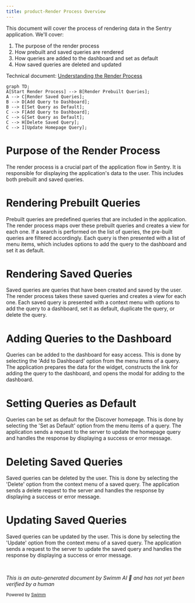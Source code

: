 ```yaml
---
title: product-Render Process Overview
---
```

This document will cover the process of rendering data in the Sentry application. We'll cover:

1. The purpose of the render process
2. How prebuilt and saved queries are rendered
3. How queries are added to the dashboard and set as default
4. How saved queries are deleted and updated

Technical document: <SwmLink doc-title="Understanding the Render Process">[Understanding the Render Process](/.swm/understanding-the-render-process.i2yckw4g.sw.md)</SwmLink>

```mermaid
graph TD;
A[Start Render Process] --> B[Render Prebuilt Queries];
A --> C[Render Saved Queries];
B --> D[Add Query to Dashboard];
B --> E[Set Query as Default];
C --> F[Add Query to Dashboard];
C --> G[Set Query as Default];
C --> H[Delete Saved Query];
C --> I[Update Homepage Query];
```

# Purpose of the Render Process

The render process is a crucial part of the application flow in Sentry. It is responsible for displaying the application's data to the user. This includes both prebuilt and saved queries.

# Rendering Prebuilt Queries

Prebuilt queries are predefined queries that are included in the application. The render process maps over these prebuilt queries and creates a view for each one. If a search is performed on the list of queries, the pre-built queries are filtered accordingly. Each query is then presented with a list of menu items, which includes options to add the query to the dashboard and set it as default.

# Rendering Saved Queries

Saved queries are queries that have been created and saved by the user. The render process takes these saved queries and creates a view for each one. Each saved query is presented with a context menu with options to add the query to a dashboard, set it as default, duplicate the query, or delete the query.

# Adding Queries to the Dashboard

Queries can be added to the dashboard for easy access. This is done by selecting the 'Add to Dashboard' option from the menu items of a query. The application prepares the data for the widget, constructs the link for adding the query to the dashboard, and opens the modal for adding to the dashboard.

# Setting Queries as Default

Queries can be set as default for the Discover homepage. This is done by selecting the 'Set as Default' option from the menu items of a query. The application sends a request to the server to update the homepage query and handles the response by displaying a success or error message.

# Deleting Saved Queries

Saved queries can be deleted by the user. This is done by selecting the 'Delete' option from the context menu of a saved query. The application sends a delete request to the server and handles the response by displaying a success or error message.

# Updating Saved Queries

Saved queries can be updated by the user. This is done by selecting the 'Update' option from the context menu of a saved query. The application sends a request to the server to update the saved query and handles the response by displaying a success or error message.

&nbsp;

*This is an auto-generated document by Swimm AI 🌊 and has not yet been verified by a human*

<SwmMeta version="3.0.0" repo-id="Z2l0aHViJTNBJTNBc2VudHJ5LWRlbW8lM0ElM0FTd2ltbS1EZW1v" repo-name="sentry-demo" doc-type="product-flows"><sup>Powered by [Swimm](/)</sup></SwmMeta>
